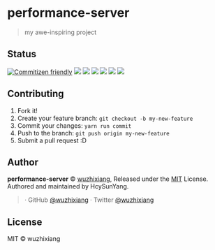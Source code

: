 # performance-server

> my awe-inspiring project

## Status

[![Commitizen friendly](https://img.shields.io/badge/commitizen-friendly-brightgreen.svg)](http://commitizen.github.io/cz-cli/)
[![](https://img.shields.io/circleci/project/github/wuzhixiang/performance-server.svg)](https://circleci.com/gh/wuzhixiang/performance-server/tree/master)
[![](https://img.shields.io/npm/v/performance-server.svg)](https://www.npmjs.com/package/performance-server)
[![](https://img.shields.io/npm/dm/performance-server.svg)](https://www.npmjs.com/package/performance-server)
[![](https://img.shields.io/npm/l/performance-server.svg)](https://www.npmjs.com/package/performance-server)
[![](https://img.shields.io/badge/support%20me-donate-ff00ff.svg)](https://www.patreon.com/wuzhixiang)
[![](https://img.shields.io/badge/code_style-prettier-ff69b4.svg)](https://github.com/prettier/prettier)

## Contributing

1. Fork it!
2. Create your feature branch: `git checkout -b my-new-feature`
3. Commit your changes: `yarn run commit`
4. Push to the branch: `git push origin my-new-feature`
5. Submit a pull request :D

## Author

**performance-server** © [wuzhixiang](https://github.com/wuzhixiang), Released under the [MIT](./LICENSE) License.<br>
Authored and maintained by HcySunYang.

> [](https://) · GitHub [@wuzhixiang](https://github.com/wuzhixiang) · Twitter [@wuzhixiang](https://twitter.com/wuzhixiang)

## License

MIT &copy; wuzhixiang
